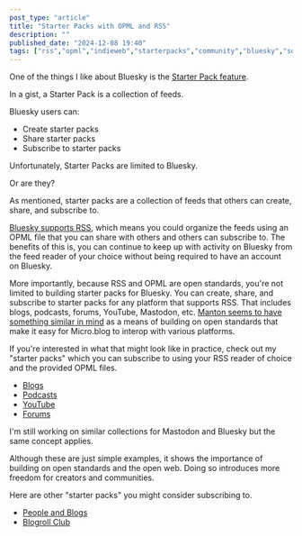 ```yaml
---
post_type: "article" 
title: "Starter Packs with OPML and RSS"
description: ""
published_date: "2024-12-08 19:40"
tags: ["rss","opml","indieweb","starterpacks","community","bluesky","socialmedia","openweb","protocols","openstandards"]
---
```


One of the things I like about Bluesky is the [Starter Pack feature](https://bsky.social/about/blog/06-26-2024-starter-packs). 

In a gist, a Starter Pack is a collection of feeds. 

Bluesky users can:

- Create starter packs
- Share starter packs
- Subscribe to starter packs

Unfortunately, Starter Packs are limited to Bluesky. 

Or are they? 

As mentioned, starter packs are a collection of feeds that others can create, share, and subscribe to. 

[Bluesky supports RSS](/feed/bluesky-rss-support), which means you could organize the feeds using an OPML file that you can share with others and others can subscribe to. The benefits of this is, you can continue to keep up with activity on Bluesky from the feed reader of your choice without being required to have an account on Bluesky. 

More importantly, because RSS and OPML are open standards, you're not limited to building starter packs for Bluesky. You can create, share, and subscribe to starter packs for any platform that supports RSS. That includes blogs, podcasts, forums, YouTube, Mastodon, etc. [Manton seems to have something similar in mind](https://www.manton.org/2024/12/07/with-the-success.html) as a means of building on open standards that make it easy for Micro.blog to interop with various platforms. 

If you're interested in what that might look like in practice, check out my "starter packs" which you can subscribe to using your RSS reader of choice and the provided OPML files. 

- [Blogs](https://www.lqdev.me/feed/blogroll)
- [Podcasts](https://www.lqdev.me/feed/podroll)
- [YouTube](https://www.lqdev.me/feed/youtube)
- [Forums](https://www.lqdev.me/feed/forums)

I'm still working on similar collections for Mastodon and Bluesky but the same concept applies.  

Although these are just simple examples, it shows the importance of building on open standards and the open web. Doing so introduces more freedom for creators and communities. 

Here are other "starter packs" you might consider subscribing to. 

- [People and Blogs](https://www.thingelstad.com/2024/12/03/people-blogs-list.html)
- [Blogroll Club](https://blogroll.club/faq/)